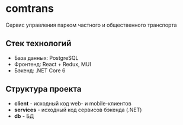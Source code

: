 # comtrans
Сервис управления парком частного и общественного транспорта

## Стек технологий

- База данных: PostgreSQL
- Фронтенд: React + Redux, MUI
- Бэкенд: .NET Core 6

## Структура проекта

- **client** - исходный код web- и mobile-клиентов
- **services** - исходный код сервисов бэкенда (.NET)
- **db** - БД

